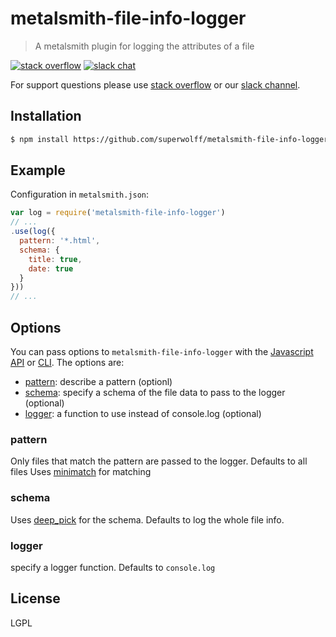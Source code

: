 # metalsmith-file-info-logger

> A metalsmith plugin for logging the attributes of a file

[![stack overflow][stackoverflow-badge]][stackoverflow-url]
[![slack chat][slack-badge]][slack-url]

For support questions please use [stack overflow][stackoverflow-url] or our [slack channel][slack-url].

## Installation

```bash
$ npm install https://github.com/superwolff/metalsmith-file-info-logger
```

## Example

Configuration in `metalsmith.json`:

```javascript
var log = require('metalsmith-file-info-logger')
// ...
.use(log({
  pattern: '*.html',
  schema: {
    title: true,
    date: true
  }
}))
// ...
```

## Options

You can pass options to `metalsmith-file-info-logger` with the [Javascript API](https://github.com/segmentio/metalsmith#api) or [CLI](https://github.com/segmentio/metalsmith#cli). The options are:

* [pattern](#patter): describe a pattern (optionl)
* [schema](#schema): specify a schema of the file data to pass to the logger (optional)
* [logger](#logger): a function to use instead of console.log (optional)

### pattern

Only files that match the pattern are passed to the logger.
Defaults to all files
Uses [minimatch](https://github.com/isaacs/minimatch) for matching

### schema

Uses [deep_pick](https://github.com/mohsen1/deep_pick) for the schema.
Defaults to log the whole file info.

### logger

specify a logger function.
Defaults to ```console.log```

## License

LGPL

[slack-badge]: https://img.shields.io/badge/Slack-Join%20Chat%20→-blue.svg
[slack-url]: http://metalsmith-slack.herokuapp.com/
[stackoverflow-badge]: https://img.shields.io/badge/stack%20overflow-%23metalsmith-red.svg
[stackoverflow-url]: http://stackoverflow.com/questions/tagged/metalsmith
